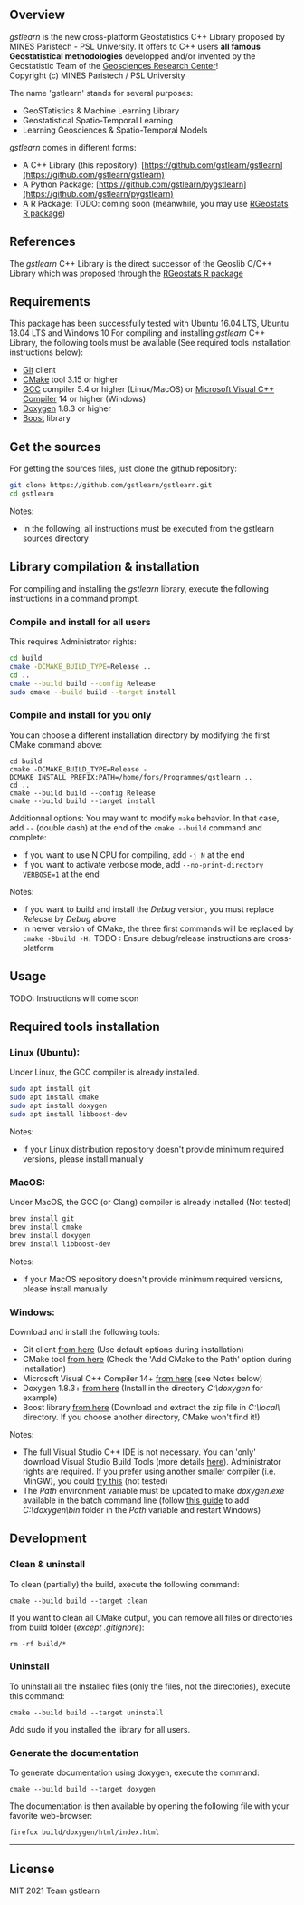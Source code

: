 ## Overview
*gstlearn* is the new cross-platform Geostatistics C++ Library proposed by MINES Paristech - PSL University. It offers to C++ users **all famous Geostatistical methodologies** developped and/or invented by the Geostatistic Team of the [Geosciences Research Center](https://www.geosciences.minesparis.psl.eu/)!<br/>
Copyright (c) MINES Paristech / PSL University

The name 'gstlearn' stands for several purposes:
  * GeoSTatistics & Machine Learning Library
  * Geostatistical Spatio-Temporal Learning
  * Learning Geosciences & Spatio-Temporal Models

*gstlearn* comes in different forms:
  * A C++ Library (this repository): [https://github.com/gstlearn/gstlearn](https://github.com/gstlearn/gstlearn)
  * A Python Package: [https://github.com/gstlearn/pygstlearn](https://github.com/gstlearn/pygstlearn)
  * A R Package: TODO: coming soon (meanwhile, you may use [RGeostats R package](http://cg.ensmp.fr/rgeostats))

## References
The *gstlearn* C++ Library is the direct successor of the Geoslib C/C++ Library which was proposed through the [RGeostats R package](http://cg.ensmp.fr/rgeostats)

## Requirements
This package has been successfully tested with Ubuntu 16.04 LTS, Ubuntu 18.04 LTS and Windows 10
For compiling and installing *gstlearn* C++ Library, the following tools must be available (See required tools installation instructions below):
  * [Git](https://git-scm.com/downloads) client
  * [CMake](https://cmake.org/download) tool 3.15 or higher
  * [GCC](https://gcc.gnu.org) compiler 5.4 or higher (Linux/MacOS) or [Microsoft Visual C++ Compiler](https://visualstudio.microsoft.com/visual-cpp-build-tools) 14 or higher (Windows)
  * [Doxygen](https://www.doxygen.nl/download.html) 1.8.3 or higher
  * [Boost](https://www.boost.org/users/download) library
  
## Get the sources
For getting the sources files, just clone the github repository:

```sh
git clone https://github.com/gstlearn/gstlearn.git
cd gstlearn
```

Notes:
  * In the following, all instructions must be executed from the gstlearn sources directory
  
## Library compilation & installation
For compiling and installing the *gstlearn* library, execute the following instructions in a command prompt.

### Compile and install for all users
This requires Administrator rights:

```sh
cd build
cmake -DCMAKE_BUILD_TYPE=Release ..
cd ..
cmake --build build --config Release
sudo cmake --build build --target install
```

### Compile and install for you only
You can choose a different installation directory by modifying the first CMake command above:
  
```
cd build
cmake -DCMAKE_BUILD_TYPE=Release -DCMAKE_INSTALL_PREFIX:PATH=/home/fors/Programmes/gstlearn ..
cd ..
cmake --build build --config Release
cmake --build build --target install
```

Additionnal options:
You may want to modify `make` behavior. In that case, add `--` (double dash) at the end of the `cmake --build` command and complete:
  * If you want to use N CPU for compiling, add `-j N` at the end
  * If you want to activate verbose mode, add `--no-print-directory VERBOSE=1` at the end
  
Notes:
  * If you want to build and install the *Debug* version, you must replace *Release* by *Debug* above
  * In newer version of CMake, the three first commands will be replaced by `cmake -Bbuild -H.`
TODO : Ensure debug/release instructions are cross-platform

## Usage
TODO: Instructions will come soon

## Required tools installation

### Linux (Ubuntu):
Under Linux, the GCC compiler is already installed.

```sh
sudo apt install git
sudo apt install cmake
sudo apt install doxygen
sudo apt install libboost-dev
```

Notes:
  * If your Linux distribution repository doesn't provide minimum required versions, please install manually

### MacOS:
Under MacOS, the GCC (or Clang) compiler is already installed (Not tested)

```sh
brew install git
brew install cmake
brew install doxygen
brew install libboost-dev
```

Notes:
  * If your MacOS repository doesn't provide minimum required versions, please install manually
  
### Windows:
Download and install the following tools:
  * Git client [from here](https://gitforwindows.org) (Use default options during installation)
  * CMake tool [from here](https://cmake.org/download) (Check the 'Add CMake to the Path' option during installation)
  * Microsoft Visual C++ Compiler 14+ [from here](https://visualstudio.microsoft.com/visual-cpp-build-tools) (see Notes below)
  * Doxygen 1.8.3+ [from here](https://www.doxygen.nl/download.html) (Install in the directory *C:\\doxygen* for example)
  * Boost library [from here](https://www.boost.org/users/download) (Download and extract the zip file in *C:\\local\\* directory. If you choose another directory, CMake won't find it!)
    
Notes:
  * The full Visual Studio C++ IDE is not necessary. You can 'only' download Visual Studio Build Tools (more details [here](https://stackoverflow.com/a/44398715)). Administrator rights are required. If you prefer using another smaller compiler (i.e. MinGW), you could [try this](https://wiki.python.org/moin/WindowsCompilers#GCC_-_MinGW-w64_.28x86.2C_x64.29) (not tested)
  * The *Path* environment variable must be updated to make *doxygen.exe* available in the batch command line (follow [this guide](https://stackoverflow.com/questions/44272416/how-to-add-a-folder-to-path-environment-variable-in-windows-10-with-screensho) to add *C:\\doxygen\\bin* folder in the *Path* variable and restart Windows)

## Development

### Clean & uninstall
To clean (partially) the build, execute the following command:

```
cmake --build build --target clean
```
If you want to clean all CMake output, you can remove all files or directories from build folder (*except .gitignore*):

```
rm -rf build/*
```

### Uninstall
To uninstall all the installed files (only the files, not the directories), execute this command:

```
cmake --build build --target uninstall
```
Add sudo if you installed the library for all users.

### Generate the documentation
To generate documentation using doxygen, execute the command:

```
cmake --build build --target doxygen
```

The documentation is then available by opening the following file with your favorite web-browser:

```
firefox build/doxygen/html/index.html
```

***

## License
MIT
2021 Team gstlearn
